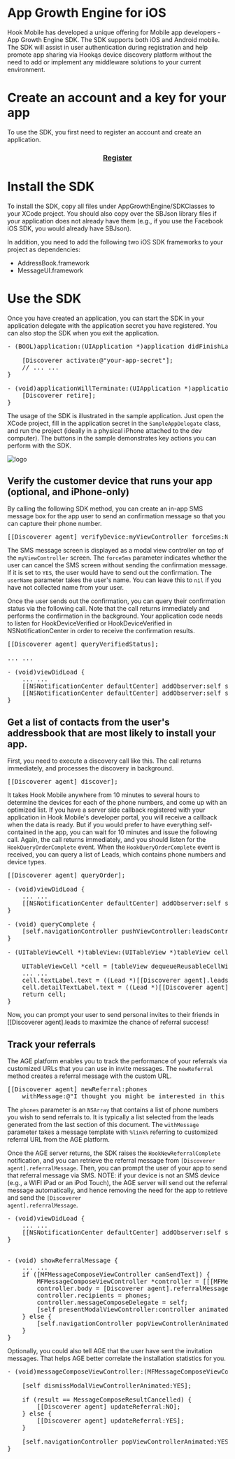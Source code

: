 # App Growth Engine for iOS

Hook Mobile has developed a unique offering for Mobile app developers ­ App
Growth Engine SDK.  The SDK supports both iOS and Android mobile.  The SDK
will assist in user authentication during registration and help promote app
sharing via Hookąs device discovery platform without the need to add or
implement any middleware solutions to your current environment.

# Create an account and a key for your app

To use the SDK, you first need to register an account and create an application.

<h3><center><a href="http://addressbook.ringfulhealth.com:8081/addressbook/register.jsp">Register</a></center></h3>

# Install the SDK

To install the SDK, copy all files under AppGrowthEngine/SDKClasses to your XCode project. You should also copy over the SBJson library files if your application does not already have them (e.g., if you use the Facebook iOS SDK, you would already have SBJson).

In addition, you need to add the following two iOS SDK frameworks to your project as dependencies:

* AddressBook.framework
* MessageUI.framework

# Use the SDK

Once you have created an application, you can start the SDK in your application
delegate with the application secret you have registered. You can also stop the SDK when you exit the
application.

<pre>
- (BOOL)application:(UIApplication *)application didFinishLaunchingWithOptions:(NSDictionary *)launchOptions {
    
    [Discoverer activate:@"your-app-secret"];
    // ... ...    
}

- (void)applicationWillTerminate:(UIApplication *)application {
    [Discoverer retire];
}
</pre>

The usage of the SDK is illustrated in the sample application. Just open the
XCode project, fill in the application secret in the <code>SampleAppDelegate</code> class, and run the project (ideally in
a physical iPhone attached to the dev computer).  The buttons in the sample
demonstrates key actions you can perform with the SDK.

![logo](App-Growth-Engine-iOS-SDK/raw/master/screen-shot.png)


## Verify the customer device that runs your app (optional, and iPhone-only)

By calling the following SDK method, you can create an in-app SMS message box
for the app user to send an confirmation message so that you can capture their
phone number. 

<pre>
[[Discoverer agent] verifyDevice:myViewController forceSms:NO userName:@"John Doe"];
</pre>

The SMS message screen is displayed as a modal view controller on top of the
<code>myViewController</code> screen. The <code>forceSms</code> parameter indicates whether
the user can cancel the SMS screen without sending the confirmation message. If it is set to <code>YES</code>,
the user would have to send out the confirmation. The <code>userName</code> parameter takes the user's name.
You can leave this to <code>nil</code> if you have not collected name from your user.

Once the user sends out the confirmation, you can query their confirmation
status via the following call. Note that the call returns immediately and
performs the confirmation in the background. Your application code needs to
listen for HookDeviceVerified or HookDeviceVerified in NSNotificationCenter in
order to receive the confirmation results.

<pre>
[[Discoverer agent] queryVerifiedStatus];

... ...

- (void)viewDidLoad {
    ... ...
    [[NSNotificationCenter defaultCenter] addObserver:self selector:@selector(verificationStatusYes) name:@"HookDeviceVerified" object:nil];
    [[NSNotificationCenter defaultCenter] addObserver:self selector:@selector(verificationStatusNo) name:@"HookDeviceNotVerified" object:nil];
}
</pre>

## Get a list of contacts from the user's addressbook that are most likely to install your app.

First, you need to execute a discovery call like this. The call returns immediately, and processes the discovery in background.

<pre>
[[Discoverer agent] discover];
</pre>

It takes Hook Mobile anywhere from 10 minutes to several hours to determine the
devices for each of the phone numbers, and come up with an optimized list. If
you have a server side callback registered with your application in Hook
Mobile's developer portal, you will receive a callback when the data is ready.
But if you would prefer to have everything self-contained in the app, you can
wait for 10 minutes and issue the following call. Again, the call returns
immediately, and you should listen for the <code>HookQueryOrderComplete</code> event. When
the <code>HookQueryOrderComplete</code> event is received, you can query a list of Leads,
which contains phone numbers and device types.

<pre>
[[Discoverer agent] queryOrder];

- (void)viewDidLoad {
    ... ...
    [[NSNotificationCenter defaultCenter] addObserver:self selector:@selector(queryComplete) name:@"HookQueryOrderComplete" object:nil];
}

- (void) queryComplete {
    [self.navigationController pushViewController:leadsController animated:YES];
}

- (UITableViewCell *)tableView:(UITableView *)tableView cellForRowAtIndexPath:(NSIndexPath *)indexPath {
    
    UITableViewCell *cell = [tableView dequeueReusableCellWithIdentifier:@"Leads"];
    ... ...
    cell.textLabel.text = ((Lead *)[[Discoverer agent].leads objectAtIndex:indexPath.row]).phone;
    cell.detailTextLabel.text = ((Lead *)[[Discoverer agent].leads objectAtIndex:indexPath.row]).osType;
    return cell;
}
</pre>

Now, you can prompt your user to send personal invites to their friends in
[[Discoverer agent].leads to maximize the chance of referral success!

## Track your referrals

The AGE platform enables you to track the performance of your referrals via customized URLs that you can use
in invite messages. The <code>newReferral</code> method creates a referral message with the custom URL.

<pre>
[[Discoverer agent] newReferral:phones 
    withMessage:@"I thought you might be interested in this app 'AGE SDK', check it out here %link% "];
</pre>

The <code>phones</code> parameter is an <code>NSArray</code> that contains a list of phone numbers you wish to send
referrals to. It is typically a list selected from the leads generated from the last section of this document. The <code>withMessage</code>
parameter takes a message template with <code>%link%</code> referring to customized referral URL from the AGE platform.

Once the AGE server returns, the SDK raises the <code>HookNewReferralComplete</code> notification, and you can retrieve the referral
message from <code>[Discoverer agent].referralMessage</code>. Then, you can prompt the user of your app to send that referral message via SMS.
NOTE: if your device is not an SMS device (e.g., a WIFI iPad or an iPod Touch), the AGE server will send out the referral message
automatically, and hence removing the need for the app to retrieve and send the <code>[Discoverer agent].referralMessage</code>.

<pre>
- (void)viewDidLoad {
    ... ...
    [[NSNotificationCenter defaultCenter] addObserver:self selector:@selector(showReferralMessage) name:@"HookNewReferralComplete" object:nil];
}


- (void) showReferralMessage {
    ... ...
    if ([MFMessageComposeViewController canSendText]) {
        MFMessageComposeViewController *controller = [[[MFMessageComposeViewController alloc] init] autorelease];
        controller.body = [Discoverer agent].referralMessage;
        controller.recipients = phones;
        controller.messageComposeDelegate = self;
        [self presentModalViewController:controller animated:YES];
    } else {
        [self.navigationController popViewControllerAnimated:YES];
    }
}
</pre>

Optionally, you could also tell AGE that the user have sent the invitation messages. That helps AGE better correlate the
installation statistics for you.

<pre>
- (void)messageComposeViewController:(MFMessageComposeViewController *)controller didFinishWithResult:(MessageComposeResult)result {
    
    [self dismissModalViewControllerAnimated:YES];
    
    if (result == MessageComposeResultCancelled) {
        [[Discoverer agent] updateReferral:NO];
    } else {
        [[Discoverer agent] updateReferral:YES];
    }
    
    [self.navigationController popViewControllerAnimated:YES];
}
</pre>




